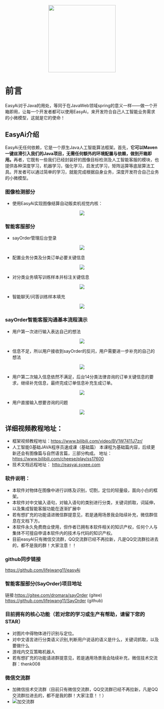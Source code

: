 <div align=center> <img src="zf/EasyAi.png" width="220" height="220"></div>

# 前言
EasyAi对于Java的用处，等同于在JavaWeb领域spring的意义一样——做一个开箱即用，让每一个开发者都可以使用EasyAi，来开发符合自己人工智能业务需求的小微模型，这就是它的使命！

## EasyAi介绍
EasyAi无任何依赖，它是一个原生Java人工智能算法框架。首先，</font><strong face="微软雅黑" color=black size=5>它可以Maven一键丝滑引入我们的Java项目，无需任何额外的环境配置与依赖，做到开箱即用。</strong >再者，它既有一些我们已经封装好的图像目标检测及人工智能客服的模块，也提供各种深度学习，机器学习，强化学习，启发式学习，矩阵运算等底层算法工具。开发者可以通过简单的学习，就能完成根据自身业务，深度开发符合自己业务的小微模型。

### 图像检测部分
* 使用EasyAi实现图像结算自动贩卖机视觉内核：
<div align=center> <img src="zf/drink.png"></div>

### 智能客服部分
* sayOrder管理后台登录
<div align=center> <img src="zf/index.png"></div>

* 配置业务分类及分类订单必要关键信息
<div align=center> <img src="zf/admin.png"></div>

* 对分类业务填写训练样本并标注关键信息
<div align=center> <img src="zf/worker.png"></div>

* 智能聊天/问答训练样本填充
<div align=center> <img src="zf/qa.png"></div>

### sayOrder智能客服沟通基本流程演示
* 用户第一次进行输入表达自己的想法
<div align=center> <img src="zf/t1.png"></div>

* 信息不足，所以用户接收到sayOrder的反问，用户需要进一步补充的自己的想法
<div align=center> <img src="zf/t2.png"></div>

* 用户第二次输入信息依然不满足，后台14分类法律咨询的订单关键信息的要求，继续补充信息，最终完成订单信息补充生成订单。
<div align=center> <img src="zf/t3.png"></div>

* 用户直接输入想要咨询的问题
<div align=center> <img src="zf/m1.png"></div>

## 详细视频教程地址：

* 框架视频教程地址：https://www.bilibili.com/video/BV1W7411J7zr/
* 人工智能0基础JAVA程序员速成课（基础篇） 本课程为基础篇内容，后续更新还会有图像篇与自然语言篇，三部分构成。
  地址：https://www.bilibili.com/cheese/play/ss17600
* 技术文档远程地址： http://easyai.syxee.com

### 软件说明：

* 本软件对物体在图像中进行训练及识别，切割，定位的轻量级，面向小白的框架。
* 本软件对中文输入语句，对输入语句的类别进行分类，关键词抓取，词延伸，以及集成智能客服功能在逐渐扩展中
* 若有想扩充的功能请进微信群提意见，若是通用场景我会陆续补充，微信群信息在文档下方。
* 本软件永久免费商业使用，但作者已拥有本软件相关的知识产权，任何个人与集体不可擅自申请本软件内的技术与代码的知识产权。
* 目前easyAI只有微信交流群，QQ交流群已经不再拉新，凡是QQ交流群拉进去的，都不是我的群！大家注意！！

### github同步链接

https://github.com/lifejwang11/easyAi


### 智能客服部分(SayOrder)项目地址

链接:https://gitee.com/dromara/sayOrder (gitee) https://github.com/lifejwang11/SayOrder (github)

### 目前拥有的核心功能（若对您的学习或生产有帮助，请留下您的STAR）

* 对图片中得物体进行识别与定位。
* 对中文语言进行分类语义识别,判断用户说话的语义是什么，关键词抓取，以及要做什么
* 游戏内交互策略机器人
* 若有想扩充的功能请进群提意见，若是通用场景我会陆续补充，微信技术交流群：thenk008


### 微信交流群

* 加微信技术交流群（目前只有微信交流群，QQ交流群已经不再拉新，凡是QQ交流群拉进去的，都不是我的群！大家注意！！）
* ![加交流群](./zf/wxt.png)
